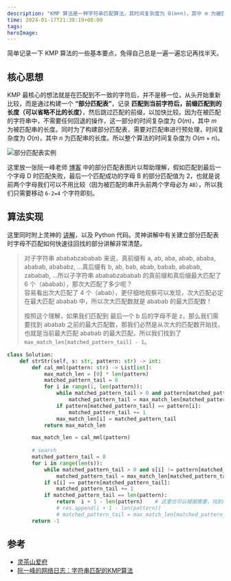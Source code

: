 ```yaml
---
description: "KMP 算法是一种字符串匹配算法，其时间复杂度为 O(m+n)，其中 m 为被匹配串的长度，n 为匹配串的长度。简单记录一下 KMP 算法的一些基本要点，免得自己总是一遍一遍忘记再找半天。"
time: 2024-01-17T21:38:19+08:00
tags: 
heroImage: 
---
```


简单记录一下 KMP 算法的一些基本要点，免得自己总是一遍一遍忘记再找半天。

## 核心思想

KMP 最核心的想法就是在匹配到不一致的字符后，并不是移一位，从头开始重新比较，而是通过构建一个 **“部分匹配表”**，记录 **匹配到当前字符后，前缀匹配到的长度（可以省略不比的长度）**，然后跳过匹配的前缀，以加快比较。因为在被匹配的字符串中，不需要任何回退的操作，这一部分的时间复杂度为 $O(m)$，其中 $m$ 为被匹配串的长度。同时为了构建部分匹配表，需要对匹配串进行预处理，时间复杂度为 $O(n)$，其中 $n$ 为匹配串的长度。所以整个算法的时间复杂度为 $O(m+n)$。  

![部分匹配表实例](https://www.ruanyifeng.com/blogimg/asset/201305/bg2013050109.png)

这里放一张阮一峰老师 [博客](https://www.ruanyifeng.com/blog/2013/05/Knuth%E2%80%93Morris%E2%80%93Pratt_algorithm.html) 中的部分匹配表图片以帮助理解，假如匹配到最后一个字母 D 时匹配失败，最后一个匹配成功的字母 B 的部分匹配值为 2，也就是说前两个字母我们可以不用比较（因为被匹配的串开头前两个字母必为 `AB`），所以我们只需要移动 `6-2=4` 个字符即刻。

## 算法实现

这里同时附上灵神的 [讲解](https://www.zhihu.com/question/21923021/answer/37475572)，以及 Python 代码。灵神讲解中有关建立部分匹配表时字母不匹配如何快速往回找的部分讲解非常清楚。

> 对子字符串 abababzababab 来说，真前缀有 a, ab, aba, abab, ababa, ababab, abababz, ...真后缀有 b, ab, bab, abab, babab, ababab, zababab, ...所以子字符串 abababzababab 的真前缀和真后缀最大匹配了 6 个（ababab），那次大匹配了多少呢？  
> 容易看出次大匹配了 4 个（abab），更仔细地观察可以发现，次大匹配必定在最大匹配 ababab 中，所以次大匹配数就是 ababab 的最大匹配数！  
>
> 按照这个理解，如果我们匹配到 最后一个 b 后的字母不是 z，那么我们需要找到 ababab 之前的最大匹配数，那我们必然是从次大的匹配数开始找，也就是当前最大匹配 ababab 的最大匹配，所以我们找到了 `max_match_len[matched_pattern_tail] - 1`。

```py
class Solution:
    def strStr(self, s: str, pattern: str) -> int:
        def cal_mml(pattern: str) -> List[int]:
            max_match_len = [0] * len(pattern)
            matched_pattern_tail = 0
            for i in range(1, len(pattern)):
                while matched_pattern_tail > 0 and pattern[matched_pattern_tail] != pattern[i]:
                    matched_pattern_tail = max_match_len[matched_pattern_tail - 1]
                if pattern[matched_pattern_tail] == pattern[i]:
                    matched_pattern_tail += 1
                max_match_len[i] = matched_pattern_tail
            return max_match_len

        max_match_len = cal_mml(pattern)
        
        # search
        matched_pattern_tail = 0
        for i in range(len(s)):
            while matched_pattern_tail > 0 and s[i] != pattern[matched_pattern_tail]:
                matched_pattern_tail = max_match_len[matched_pattern_tail - 1]
            if s[i] == pattern[matched_pattern_tail]:
                matched_pattern_tail += 1
            if matched_pattern_tail == len(pattern):
                return  i + 1 - len(pattern)    # 这里也可以根据需要，找到所有匹配的位置，而不是第一个
                # res.append(i + 1 - len(pattern))
                # matched_pattern_tail = max_match_len[matched_pattern_tail - 1]
        return -1
```


## 参考

- [灵茶山爱府](https://www.zhihu.com/question/21923021/answer/37475572)
- [阮一峰的网络日志：字符串匹配的KMP算法](https://www.ruanyifeng.com/blog/2013/05/Knuth%E2%80%93Morris%E2%80%93Pratt_algorithm.html)